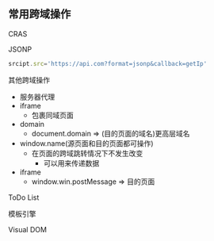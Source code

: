 ## 常用跨域操作

CRAS

JSONP

```js
srcipt.src='https://api.com?format=jsonp&callback=getIp'
```

其他跨域操作
- 服务器代理
- iframe
  - 包裹同域页面
- domain
  - document.domain => (目的页面的域名)更高层域名
- window.name(源页面和目的页面都可操作)
  - 在页面的跨域跳转情况下不发生改变
    - 可以用来传递数据
- iframe
  - window.win.postMessage => 目的页面

ToDo List

模板引擎



Visual DOM